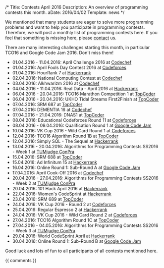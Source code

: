 /*
Title: Contests April 2016
Description: An overview of programming contests this month.
aDate: 2016/04/02
Template: news
*/

We mentioned that many students are eager to solve more programming problems and want to help you participate in programming contests. Therefore, we will post a monthly list of programming contests here. If you feel that something is missing here, please [contact](https://icpc.tum.de/contact) us.

There are many interesting challenges starting this month, in particular TCO16 and Google Code Jam 2016. Don't miss them!

* 01.04.2016 - 11.04.2016: April Challenge 2016 at [Codechef](https://www.codechef.com)
* 01.04.2016: April Fools Day Contest 2016 at [Codeforces](http://www.codeforces.com)
* 01.04.2016: HourRank 7 at [Hackerrank](https://www.hackerrank.com)
* 02.04.2016: National Computing Contest at [Codechef](https://www.codechef.com)
* 03.04.2016: Alkhwarizm 2016 at [Codechef](https://www.codechef.com)
* 04.04.2016 - 11.04.2016: Real Data - April 2016 at [Hackerrank](https://www.hackerrank.com)
* 06.04.2016 - 20.04.2016: TCO16 Marathon Competition 1 at [TopCoder](https://www.topcoder.com)
* 06.04.2016 - 20.04.2016: UKHO Tidal Streams First2Finish at [TopCoder](https://www.topcoder.com)
* 07.04.2016: SRM 687 at [TopCoder](https://www.topcoder.com)
* 07.04.2016: DEMENTIA 16 at [Codechef](https://www.codechef.com)
* 07.04.2016 - 21.04.2016: DNAS1 at [TopCoder](https://www.topcoder.com)
* 08.04.2016: Educational Codeforces Round 11 at [Codeforces](http://www.codeforces.com)
* 08.04.2016 - 09.04.2016: Qualification Round 1 at [Google Code Jam](https://code.google.com/codejam)
* 10.04.2016: VK Cup 2016 - Wild Card Round 1 at [Codeforces](http://www.codeforces.com)
* 12.04.2016: TCO16 Algorithm Round 1B at [TopCoder](https://www.topcoder.com)
* 12.04.2016: Simply SQL - The Sequel at [Hackerrank](https://www.hackerrank.com)
* 13.04.2016 - 20.04.2016: Algorithms for Programming Contests SS2016 - Week 1 at [TUMjudge ConPra](https://judge.in.tum.de/conpra/)
* 15.04.2016: SRM 688 at [TopCoder](https://www.topcoder.com)
* 15.04.2016: Ad Infinitum 15 at [Hackerrank](https://www.hackerrank.com)
* 16.04.2016: Online Round 1: Sub-Round A at [Google Code Jam](https://code.google.com/codejam)
* 17.04.2016: April Cook-Off 2016 at [Codechef](https://www.codechef.com)
* 20.04.2016 - 27.04.2016: Algorithms for Programming Contests SS2016 - Week 2 at [TUMjudge ConPra](https://judge.in.tum.de/conpra/)
* 20.04.2016: 101 Hack April 2016 at [Hackerrank](https://www.hackerrank.com)
* 22.04.2016: Women's CodeSprint at [Hackerrank](https://www.hackerrank.com)
* 23.04.2016: SRM 689 at [TopCoder](https://www.topcoder.com)
* 24.04.2016: VK Cup 2016 - Round 2 at [Codeforces](http://www.codeforces.com)
* 25.04.2016: Regular Espresso 2 at [Hackerrank](https://www.hackerrank.com)
* 24.04.2016: VK Cup 2016 - Wild Card Round 2 at [Codeforces](http://www.codeforces.com)
* 27.04.2016: TCO16 Algorithm Round 1C at [TopCoder](https://www.topcoder.com)
* 27.04.2016 - 04.05.2016: Algorithms for Programming Contests SS2016 - Week 3 at [TUMjudge ConPra](https://judge.in.tum.de/conpra/)
* 29.04.2016: World CodeSprint April at [Hackerrank](https://www.hackerrank.com)
* 30.04.2016: Online Round 1: Sub-Round B at [Google Code Jam](https://code.google.com/codejam)

Good luck and lots of fun to all participants of all contests mentioned here.

{{ comments }}

<!--
Sources:
https://judge.in.tum.de/contests
https://www.hackerrank.com/contests
https://www.codechef.com/contests
http://codeforces.com/contests
https://www.topcoder.com/community/events/
https://www.facebook.com/hackercup/
https://code.google.com/codejam/schedule.html
https://hashcode.withgoogle.com/
-->